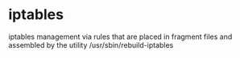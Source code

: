 iptables
========

iptables management via rules that are placed in fragment files and assembled by the utility /usr/sbin/rebuild-iptables